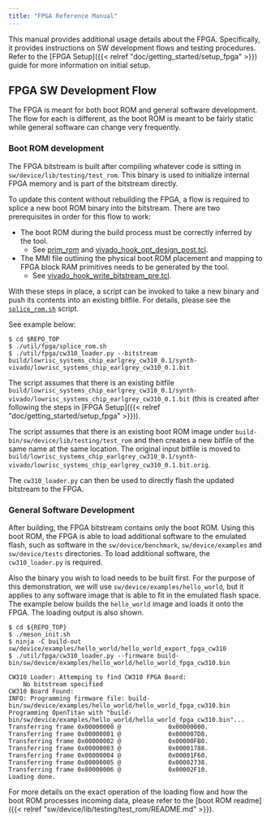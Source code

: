 ```yaml
---
title: "FPGA Reference Manual"
---
```


This manual provides additional usage details about the FPGA.
Specifically, it provides instructions on SW development flows and testing procedures.
Refer to the [FPGA Setup]({{< relref "doc/getting_started/setup_fpga" >}}) guide for more information on initial setup.

## FPGA SW Development Flow

The FPGA is meant for both boot ROM and general software development.
The flow for each is different, as the boot ROM is meant to be fairly static while general software can change very frequently.

### Boot ROM development

The FPGA bitstream is built after compiling whatever code is sitting in `sw/device/lib/testing/test_rom`.
This binary is used to initialize internal FPGA memory and is part of the bitstream directly.

To update this content without rebuilding the FPGA, a flow is required to splice a new boot ROM binary into the bitstream.
There are two prerequisites in order for this flow to work:
* The boot ROM during the build process must be correctly inferred by the tool.
  * See [prim_rom](https://github.com/lowRISC/opentitan/blob/master/hw/ip/prim_generic/rtl/prim_generic_rom.sv) and [vivado_hook_opt_design_post.tcl](https://github.com/lowRISC/opentitan/blob/master/hw/top_earlgrey/util/vivado_hook_opt_design_post.tcl).
* The MMI file outlining the physical boot ROM placement and mapping to FPGA block RAM primitives needs to be generated by the tool.
  * See [vivado_hook_write_bitstream_pre.tcl](https://github.com/lowRISC/opentitan/blob/master/hw/top_earlgrey/util/vivado_hook_write_bitstream_pre.tcl).

With these steps in place, a script can be invoked to take a new binary and push its contents into an existing bitfile.
For details, please see the [`splice_rom.sh`](https://github.com/lowRISC/opentitan/blob/master/util/fpga/splice_rom.sh) script.

See example below:

```console
$ cd $REPO_TOP
$ ./util/fpga/splice_rom.sh
$ ./util/fpga/cw310_loader.py --bitstream build/lowrisc_systems_chip_earlgrey_cw310_0.1/synth-vivado/lowrisc_systems_chip_earlgrey_cw310_0.1.bit
```

The script assumes that there is an existing bitfile `build/lowrisc_systems_chip_earlgrey_cw310_0.1/synth-vivado/lowrisc_systems_chip_earlgrey_cw310_0.1.bit` (this is created after following the steps in [FPGA Setup]({{< relref "doc/getting_started/setup_fpga" >}})).

The script assumes that there is an existing boot ROM image under `build-bin/sw/device/lib/testing/test_rom` and then creates a new bitfile of the same name at the same location.
The original input bitfile is moved to `build/lowrisc_systems_chip_earlgrey_cw310_0.1/synth-vivado/lowrisc_systems_chip_earlgrey_cw310_0.1.bit.orig`.

The `cw310_loader.py` can then be used to directly flash the updated bitstream to the FPGA.

### General Software Development

After building, the FPGA bitstream contains only the boot ROM.
Using this boot ROM, the FPGA is able to load additional software to the emulated flash, such as software in the `sw/device/benchmark`, `sw/device/examples` and `sw/device/tests` directories.
To load additional software, the `cw310_loader.py` is required.

Also the binary you wish to load needs to be built first.
For the purpose of this demonstration, we will use `sw/device/examples/hello_world`, but it applies to any software image that is able to fit in the emulated flash space.
The example below builds the `hello_world` image and loads it onto the FPGA.
The loading output is also shown.

```console
$ cd ${REPO_TOP}
$ ./meson_init.sh
$ ninja -C build-out sw/device/examples/hello_world/hello_world_export_fpga_cw310
$ ./util/fpga/cw310_loader.py --firmware build-bin/sw/device/examples/hello_world/hello_world_fpga_cw310.bin

CW310 Loader: Attemping to find CW310 FPGA Board:
    No bitstream specified
CW310 Board Found:
INFO: Programming firmware file: build-bin/sw/device/examples/hello_world/hello_world_fpga_cw310.bin
Programming OpenTitan with "build-bin/sw/device/examples/hello_world/hello_world_fpga_cw310.bin"...
Transferring frame 0x00000000 @             0x00000000.
Transferring frame 0x00000001 @             0x000007D8.
Transferring frame 0x00000002 @             0x00000FB0.
Transferring frame 0x00000003 @             0x00001788.
Transferring frame 0x00000004 @             0x00001F60.
Transferring frame 0x00000005 @             0x00002738.
Transferring frame 0x80000006 @             0x00002F10.
Loading done.
```

For more details on the exact operation of the loading flow and how the boot ROM processes incoming data, please refer to the [boot ROM readme]({{< relref "sw/device/lib/testing/test_rom/README.md" >}}).
